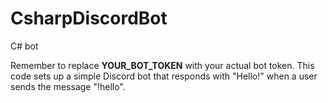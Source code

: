 # CsharpDiscordBot
C# bot

Remember to replace **YOUR_BOT_TOKEN** with your actual bot token. This code sets up a simple Discord bot that responds with "Hello!" when a user sends the message "!hello".
